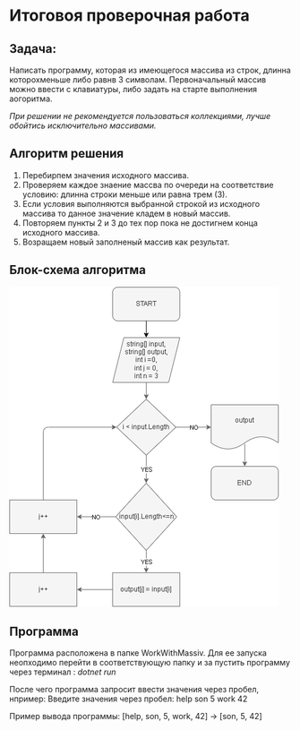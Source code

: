 # Итоговоя проверочная работа #
## Задача: ##
Написать программу, которая из имеющегося массива из строк, длинна которохменьше либо равнв 3 символам.
Первоначальный массив можно ввести с клавиатуры, либо задать на старте выполнения аогоритма.

*При решении не рекомендуется пользоваться коллекциями, лучше обойтись исключительно массивами.* 

## Алгоритм решения ##
1. Перебирпем значения исходного массива.
2. Проверяем каждое знаение массва по очереди на соответствие условию: длинна строки меньше или равна трем (3).
3. Если условия выполняются выбранной строкой из исходного массива то данное значение кладем в новый массив.
4. Повторяем пункты 2 и 3 до тех пор пока не достигнем конца исходного массива.
5. Возращаем новый заполненый массив как результат.
## Блок-схема алгоритма ##

![блок-схема алгоритма](Diagrams\algorithms.png)

## Программа ##

Программа расположена в папке WorkWithMassiv. Для ее запуска неопходимо перейти в соответствующую папку и за пустить программу через терминал : *dotnet run*

После чего программа запросит ввести значения через пробел, нпример: Введите значения через пробел: help son 5 work 42

Пример вывода программы: [help, son, 5, work, 42] -> [son, 5, 42]